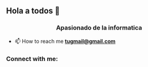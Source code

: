 ## Hola a todos 👋
<h3 align="center">Apasionado de la informatica</h3>

- 📫 How to reach me **tugmail@gmail.com**

<h3 align="left">Connect with me:</h3>
<p align="left">
</p>
